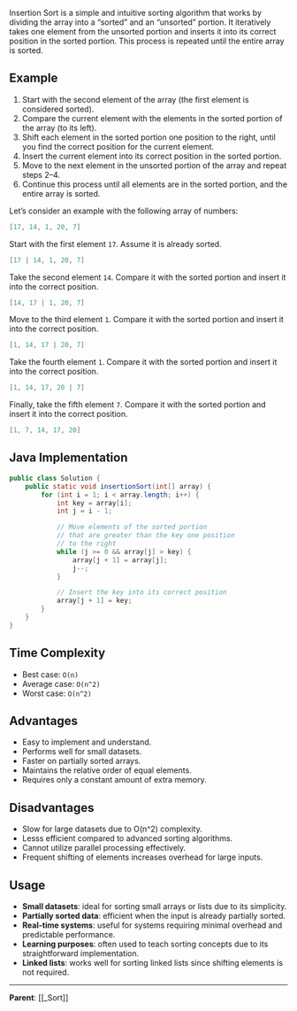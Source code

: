 Insertion Sort is a simple and intuitive sorting algorithm that works by dividing the array into a “sorted” and an “unsorted” portion. It iteratively takes one element from the unsorted portion and inserts it into its correct position in the sorted portion. This process is repeated until the entire array is sorted.

## Example

1. Start with the second element of the array (the first element is considered sorted).
2. Compare the current element with the elements in the sorted portion of the array (to its left).
3. Shift each element in the sorted portion one position to the right, until you find the correct position for the current element.
4. Insert the current element into its correct position in the sorted portion.
5. Move to the next element in the unsorted portion of the array and repeat steps 2–4.
6. Continue this process until all elements are in the sorted portion, and the entire array is sorted.

Let’s consider an example with the following array of numbers:

```java
[17, 14, 1, 20, 7]
```

Start with the first element `17`. Assume it is already sorted.

```java
[17 | 14, 1, 20, 7]
```

Take the second element `14`. Compare it with the sorted portion and insert it into the correct position.

```java
[14, 17 | 1, 20, 7]
```

Move to the third element `1`. Compare it with the sorted portion and insert it into the correct position.

```java
[1, 14, 17 | 20, 7]
```

Take the fourth element `1`. Compare it with the sorted portion and insert it into the correct position.

```java
[1, 14, 17, 20 | 7]
```

Finally, take the fifth element `7`. Compare it with the sorted portion and insert it into the correct position.

```java
[1, 7, 14, 17, 20]
```

## Java Implementation

```java
public class Solution {
    public static void insertionSort(int[] array) {
        for (int i = 1; i < array.length; i++) {
            int key = array[i];
            int j = i - 1;

            // Move elements of the sorted portion 
            // that are greater than the key one position
            // to the right
            while (j >= 0 && array[j] > key) {
                array[j + 1] = array[j];
                j--;
            }

            // Insert the key into its correct position
            array[j + 1] = key;
        }
    }
}
```

## Time Complexity

- Best case: `O(n)`
- Average case: `O(n^2)`
- Worst case: `O(n^2)`

## Advantages

- Easy to implement and understand.
- Performs well for small datasets.
- Faster on partially sorted arrays.
- Maintains the relative order of equal elements.
- Requires only a constant amount of extra memory.

## Disadvantages

- Slow for large datasets due to O(n^2) complexity.
- Lesss efficient compared to advanced sorting algorithms.
- Cannot utilize parallel processing effectively.
- Frequent shifting of elements increases overhead for large inputs.

## Usage

- **Small datasets**: ideal for sorting small arrays or lists due to its simplicity.
- **Partially sorted data**: efficient when the input is already partially sorted.
- **Real-time systems**: useful for systems requiring minimal overhead and predictable performance.
- **Learning purposes**: often used to teach sorting concepts due to its straightforward implementation.
- **Linked lists**: works well for sorting linked lists since shifting elements is not required.

---

**Parent**: [[_Sort]]